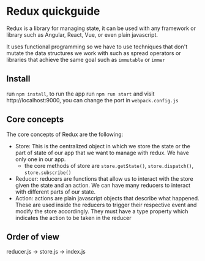 # Redux quickguide
Redux is a library for managing state, it can be used with any framework or library such as Angular, React, Vue, or even plain javascript.

It uses functional programming so we have to use techniques that don't mutate the data structures we work with such as spread operators or libraries that achieve the same goal such as `immutable` or `immer`

## Install
run `npm install`, to run the app run `npm run start` and visit http://localhost:9000, you can change the port in `webpack.config.js`

## Core concepts
The core concepts of Redux are the following:

- Store: This is the centralized object in which we store the state or the part of state of our app that we want to manage with redux. We have only one in our app.
  - the core methods of store are `store.getState()`, `store.dispatch()`, `store.subscribe()`
- Reducer: reducers are functions that allow us to interact with the store given the state and an action. We can have many reducers to interact with different parts of our state.
- Action: actions are plain javascript objects that describe what happened. These are used inside the reducers to trigger their respective event and modify the store accordingly. They must have a type property which indicates the action to be taken in the reducer

## Order of view

reducer.js -> store.js -> index.js